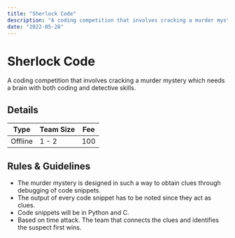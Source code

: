 ```yaml
---
title: "Sherlock Code"
description: "A coding competition that involves cracking a murder mystery which needs a brain with both coding and detective skills."
date: "2022-05-28"
---
```


# Sherlock Code

A coding competition that involves cracking a murder mystery which needs a brain with both coding and detective skills.

## Details

| Type    | Team Size | Fee |
| ------- | --------- | --- |
| Offline | 1 - 2     | 100 |

## Rules & Guidelines

-   The murder mystery is designed in such a way to obtain clues through debugging of code snippets.
-   The output of every code snippet has to be noted since they act as clues.
-   Code snippets will be in Python and C.
-   Based on time attack. The team that connects the clues and identifies the suspect first wins.

